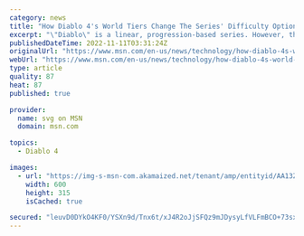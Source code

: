 ```yaml
---
category: news
title: "How Diablo 4's World Tiers Change The Series' Difficulty Options"
excerpt: "\"Diablo\" is a linear, progression-based series. However, that's about to change. Here's how Diablo 4's World Tiers change the series' difficulty options."
publishedDateTime: 2022-11-11T03:31:24Z
originalUrl: "https://www.msn.com/en-us/news/technology/how-diablo-4s-world-tiers-change-the-series-difficulty-options/ar-AA13ZUv4"
webUrl: "https://www.msn.com/en-us/news/technology/how-diablo-4s-world-tiers-change-the-series-difficulty-options/ar-AA13ZUv4"
type: article
quality: 87
heat: 87
published: true

provider:
  name: svg on MSN
  domain: msn.com

topics:
  - Diablo 4

images:
  - url: "https://img-s-msn-com.akamaized.net/tenant/amp/entityid/AA13ZN2P.img?h=315&w=600&m=6&q=60&o=t&l=f&f=jpg"
    width: 600
    height: 315
    isCached: true

secured: "leuvD0DYkO4KF0/YSXn9d/Tnx6t/xJ4R2oJjSFQz9mJDysyLfVLFmBCO+73sxn8cn1phU3TUaEXczGTKGUZjKGomgS6hLH7cwydTmZuqWBmEf0dH/GKcTvXblzU2BmwpUErRXv0cGYsJSnkmyxfYrlwb41WJXqPa/fJmvuzHs8ayImfzQogmTncHjmy8oKFz/REgMYDsBElfxGd3NPlI5WenmSYRogAfAab1BuAt1iC3dou/jz8FB05qW7PVD45v9Tu+j4zcpTm9xbX267KhqK4EElE27vyBDGQvSM6VBXlkCbmwQc3zo1VKc7C7WHIeBjuMTumtfoKlYO27kY2O4AoJbqbMd/YCjhzya/k1DLE=;RqYPR5we704K6HhFjJGlDA=="
---
```


